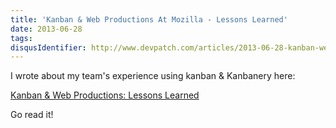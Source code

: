 ```yaml
---
title: 'Kanban & Web Productions At Mozilla - Lessons Learned'
date: 2013-06-28
tags:
disqusIdentifier: http://www.devpatch.com/articles/2013-06-28-kanban-webprod
---
```


I wrote about my team's experience using kanban & Kanbanery here:

<a href="https://blog.mozilla.org/websites/2013/06/28/kanban-web-productions-lessons-learned/">Kanban & Web Productions: Lessons Learned</a>

Go read it!
